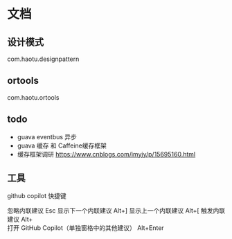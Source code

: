 # 文档


## 设计模式
com.haotu.designpattern

## ortools
com.haotu.ortools

## todo

- guava eventbus 异步
- guava 缓存 和 Caffeine缓存框架
- 缓存框架调研 https://www.cnblogs.com/imyjy/p/15695160.html


## 工具

github copilot 快捷键

忽略内联建议	Esc
显示下一个内联建议	Alt+]
显示上一个内联建议	Alt+[
触发内联建议	Alt+\
打开 GitHub Copilot（单独窗格中的其他建议）	Alt+Enter


